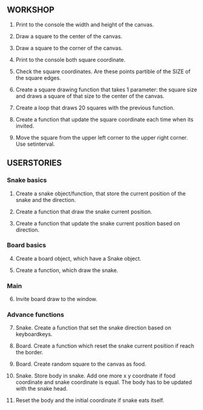 
## WORKSHOP

1. Print to the console the width and height of the canvas.

2. Draw a square to the center of the canvas.

3. Draw a square to the corner of the canvas.

4. Print to the console both square coordinate.

5. Check the square coordinates. Are these points partible of the SIZE of the square edges.  

6. Create a square drawing function that takes 1 parameter: the square size and draws a square of that size to the center of the canvas.

7. Create a loop that draws 20 squares with the previous function.  

8. Create a function that update the square coordinate each time when its invited.

9. Move the square from the upper left corner to the upper right corner. Use setinterval.

## USERSTORIES

### Snake basics

1. Create a snake object/function, that store the current position of the snake and the direction.

2. Create a function that draw the snake current position.

3. Create a function that update the snake current position based on direction.


### Board basics

4. Create a board object, which have a Snake object.

5. Create a function, which draw the snake.

### Main

6. Invite board draw to the window.


### Advance functions

7. Snake. Create a function that set the snake direction based on keyboardkeys.

8. Board. Create a function which reset the snake current position if reach the border.

9. Board. Create random square to the canvas as food.

10. Snake. Store body in snake. Add one more x y coordnate if food coordinate and snake coordinate is equal. The body has to be updated with the snake head.

11. Reset the body and the initial coordinate if snake eats itself.
